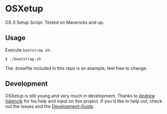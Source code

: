 OSXetup
=======

OS X Setup Script. Tested on Mavericks and up.

Usage
-----

Execute `bootstrap.sh`:

```
$ ./bootstrap.sh
```

The .brewfile included in this repo is an example, feel free to change.

Development
-----------

OSXetup is still young and very much in development.
Thanks to [Andrew Valencik](https://github.com/valencik) for his help and input on this project.
If you'd like to help out, check out the issues and the [Development-Guide](dev/Development-Guide.md).
